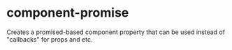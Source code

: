 # component-promise
Creates a promised-based component property that can be used instead of "callbacks" for props and etc.

